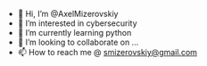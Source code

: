 - 👋 Hi, I’m @AxelMizerovskiy
- 👀 I’m interested in cybersecurity 
- 🌱 I’m currently learning python
- 💞️ I’m looking to collaborate on ... 
- 📫 How to reach me @ smizerovskiy@gmail.com

<!---
SaveliyMizerovskiy/SaveliyMizerovskiy is a ✨ special ✨ repository because its `README.md` (this file) appears on your GitHub profile.
You can click the Preview link to take a look at your changes.
--->
